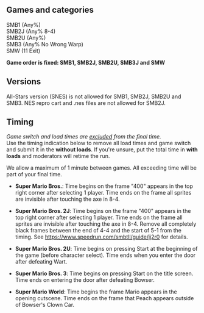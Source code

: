 ## Games and categories

SMB1 (Any%)  
SMB2J (Any% 8-4)  
SMB2U (Any%)  
SMB3 (Any% No Wrong Warp)  
SMW (11 Exit)   

**Game order is fixed: SMB1, SMB2J, SMB2U, SMB3J and SMW**

## Versions

All-Stars version (SNES) is not allowed for SMB1, SMB2J, SMB2U and SMB3.
NES repro cart and .nes files are not allowed for SMB2J.
 
## Timing

*Game switch and load times are <ins>excluded</ins> from the final time.*  
Use the timing indication below to remove all load times and game switch and submit it in the **without loads**. If you're unsure, put the total time in **with loads** and moderators will retime the run.

We allow a maximum of 1 minute between games. All exceeding time will be part of your final time.

- **Super Mario Bros.**: Time begins on the frame "400" appears in the top right corner after selecting 1 player. Time ends on the frame all sprites are invisible after touching the axe in 8-4.

- **Super Mario Bros. 2J**: Time begins on the frame "400" appears in the top right corner after selecting 1 player. Time ends on the frame all sprites are invisible after touching the axe in 8-4. Remove all completely black frames between the end of 4-4 and the start of 5-1 from the timing. See https://www.speedrun.com/smbtll/guide/jj2r0 for details.
- **Super Mario Bros. 2U**: Time begins on pressing Start at the beginning of the game (before character select). Time ends when you enter the door after defeating Wart.
- **Super Mario Bros. 3**: Time begins on pressing Start on the title screen. Time ends on entering the door after defeating Bowser.
- **Super Mario World**: Time begins the frame Mario appears in the opening cutscene. Time ends on the frame that Peach appears outside of Bowser's Clown Car.